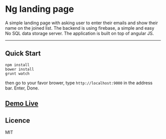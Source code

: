 # Ng landing page

A simple landing page with asking user to enter their emails and show their name on the joined list. The backend is using firebase, a simple and easy No SQL data storage server. The application is built on top of angular JS. 

***

## Quick Start
```shell
npm install
bower install
grunt watch
```

then go to your favor brower, type ```http://localhost:9000``` in the address bar. Enter, Done.

## [Demo Live](http://nglandingpage.appspot.com/)

## Licence
MIT
